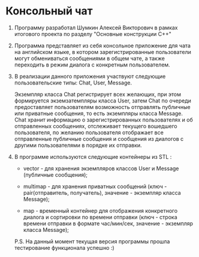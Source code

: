 # Консольный чат

1.  Программу разработал Шумкин Алексей Викторович в рамках итогового проекта по разделу "Основные конструкции С++" 

2.  Программа представляет из себя консольное приложение для чата на английском языке, в котором зарегистрированные пользователи могут обмениваться сообщениями в общем чате, а также переходить в режим диалога с конкретным пользователем.
    
3.  В реализации данного приложения участвуют следующие пользовательские типы: Chat, User, Message.
    
    Экземпляр класса Chat регистрирует всех желающих, при этом формируется экземзатемпляры класса User, затем Chat по очереди предоставляет пользователям возможность отправлять публичные или приватные сообщения, то есть экземпляры класса Message.
    Chat хранит информацию о зарегистрированных пользователях и об отправленных сообщениях, отслеживает текущего вошедшего пользователя, по желанию пользователя отображает все отправленные публичные сообщения и сообщения из диалогов с другими пользователями 
    в порядке их отправки.

4.  В программе используются следующие контейнеры из STL :

    - vector - для хранения экземпляров классов User и Message (публичные сообщения);

    - multimap - для хранения приватных сообщений (ключ - pair(отправитель, получатель), значение - экземпляр класса Message);

    - map - временный контейнер для отображения конкретного диалога и сортировки по времени отправки (ключ - строка времени отправки в формате час/мин/сек, значение - экземпляр класса Message);

    P.S. На данный момент текущая версия программы прошла тестирование функционала успешно :)
